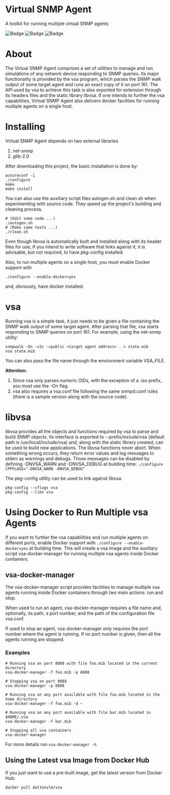 # Virtual SNMP Agent
A toolkit for running multiple virtual SNMP agents

![Badge](https://img.shields.io/badge/version-v1.0.0-blue) ![Badge](https://img.shields.io/badge/doxygen-missing-red) ![Badge](https://img.shields.io/badge/tests-missing-red)

# About
The Virtual SNMP Agent comprises a set of utilities to manage and run simulations of any network device responding to SNMP queries. Its major functionality is provided by the vsa program, which parses the SNMP walk output of some target agent and runs an exact copy of it on port 161. The API used by vsa to achieve this task is also exported for extension through its headers files and the static library libvsa. If one intends to further the vsa capabilities, Virtual SNMP Agent also delivers docker facilities for running multiple agents on a single host.

# Installing
Virtual SNMP Agent depends on two external libraries
1. net-snmp
2. glib-2.0

After downloading this project, the basic installation is done by:
```
autoreconf -i
./configure
make
make install
```

You can also use the auxiliary script files autogen.sh and clean.sh when experimenting with source code. They speed up the project's building and cleaning process.
```
# (Edit some code ...)
./autogen.sh
# (Make some tests ...)
./clean.sh
```

Even though libvsa is automatically built and installed along with its header files for use, if you intend to write software that links against it, it is advisable, but not required, to have pkg-config installed.

Also, to run multiple agents on a single host, you must enable Docker support with
```
./configure --enable-docker=yes
```
and, obviously, have docker installed.

# vsa
Running vsa is a simple task, it just needs to be given a file containing the SNMP walk output of some target agent. After parsing that file, vsa starts responding to SNMP queries on port 161. For example, using the net-snmp utility:
```
snmpwalk -On -v2c -cpublic <target agent address> . > state.mib
vsa state.mib
```
You can also pass the file name through the environment variable VSA_FILE.

__Attention:__
1. Since vsa only parses numeric OIDs, with the exception of a .iso prefix, you must use the -On flag.
2. vsa also requires a vsa.conf file following the same snmpd.conf rules (there is a sample version along with the source code).

# libvsa
libvsa provides all the objects and functions required by vsa to parse and build SNMP objects. Its interface is exported to --prefix/include/vsa (default path is /usr/local/include/vsa) and, along with the static library created, can be used to build new applications. The libvsa functions never abort. When something wrong occurs, they return error values and log messages to stderr as warnings and debugs. Those messages can be disabled by defining -DNVSA_WARN and -DNVSA_DEBUG at building time:
`./configure CPPFLAGS="-DNVSA_WARN -DNVSA_DEBUG"`

The pkg-config utility can be used to link against libvsa:
```
pkg-config --cflags vsa
pkg-config --libs vsa
```

# Using Docker to Run Multiple vsa Agents
If you want to further the vsa capabilities and run multiple agents on different ports, enable Docker support with `./configure --enable-docker=yes` at building time. This will create a vsa image and the auxiliary script vsa-docker-manager for running multiple vsa agents inside Docker containers.

## vsa-docker-manager
The vsa-docker-manager script provides facilities to manage multiple vsa agents running inside Docker containers through two main actions:
run and stop.

When used to run an agent, vsa-docker-manager requires a file name and, optionally, its path, a port number, and the path
of the configuration file vsa.conf.

If used to stop an agent, vsa-docker-manager only requires the port number where the agent is running. If no port number
is given, then all the agents running are stopped.

### Examples
```
# Running vsa on port 8888 with file foo.mib located in the current directory
vsa-docker-manager -f foo.mib -p 8888

# Stopping vsa on port 8888
vsa-docker-manager -p 8888

# Running vsa on any port available with file foo.mib located in the home directory
vsa-docker-manager -f foo.mib -d ~

# Running vsa on any port available with file bar.mib located in $HOME/.vsa
vsa-docker-manager -f bar.mib

# Stopping all vsa containers
vsa-docker-manager
```

For more details run `vsa-docker-manager -h`.

## Using the Latest vsa Image from Docker Hub
If you just want to use a pre-built image, get the latest version from Docker Hub:
```
docker pull daltonvlm/vsa
```
